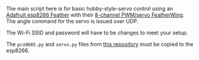 The main script here is for basic hobby-style-servo control using an [Adafruit esp8266 Feather](https://www.adafruit.com/product/2821) with their [8-channel PWM/servo FeatherWing](https://www.adafruit.com/product/2928). The angle command for the servo is issued over UDP.

The Wi-Fi SSID and password will have to be changes to meet your setup.

The `pca9685.py` and `servo.py` files from [this repository](https://github.com/DocVaughan/micropython-adafruit-pca9685) must be copied to the esp8266.